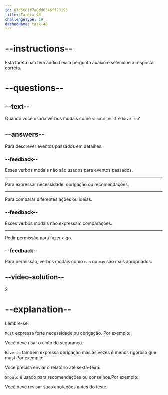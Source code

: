 ```yaml
---
id: 67d5681f7a8dd6346ff23196
title: Tarefa 48
challengeType: 19
dashedName: task-48
---
```


# --instructions--

Esta tarefa não tem áudio.Leia a pergunta abaixo e selecione a resposta correta.

# --questions--

## --text--

Quando você usaria verbos modais como `should`, `must` e `have to`?

## --answers--

Para descrever eventos passados em detalhes.

### --feedback--

Esses verbos modais não são usados para eventos passados.

---

Para expressar necessidade, obrigação ou recomendações.

---

Para comparar diferentes ações ou ideias.

### --feedback--

Esses verbos modais não expressam comparações.

---

Pedir permissão para fazer algo.

### --feedback--

Para permissão, verbos modais como `can` ou `may` são mais apropriados.

## --video-solution--

2

# --explanation--

Lembre-se:

`Must` expressa forte necessidade ou obrigação. Por exemplo:

Você deve usar o cinto de segurança.

`Have to` também expressa obrigação mas às vezes é menos rigoroso que must.Por exemplo:

Você precisa enviar o relatório até sexta-feira.

`Should` é usado para recomendações ou conselhos.Por exemplo:

Você deve revisar suas anotações antes do teste.
